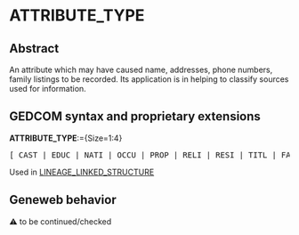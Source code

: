 ﻿# ATTRIBUTE_TYPE
## Abstract
An attribute which may have caused name, addresses, phone numbers, family listings to be recorded.
Its application is in helping to classify sources used for information.


## GEDCOM syntax and proprietary extensions

**ATTRIBUTE_TYPE**:={Size=1:4}
<pre>
[ CAST | EDUC | NATI | OCCU | PROP | RELI | RESI | TITL | FACT ]
</pre>
Used in <a href=Ged.LINEAGE_LINKED_STRUCTURE.md>LINEAGE_LINKED_STRUCTURE</a><br />
## Geneweb behavior



:warning: to be continued/checked

